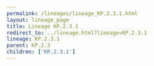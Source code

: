 ```yaml
---
permalink: /lineages/lineage_KP.2.3.1.html
layout: lineage_page
title: Lineage KP.2.3.1
redirect_to: ../lineage.html?lineage=KP.2.3.1
lineage: KP.2.3.1
parent: KP.2.3
children: ['KP.2.3.1']
---
```

